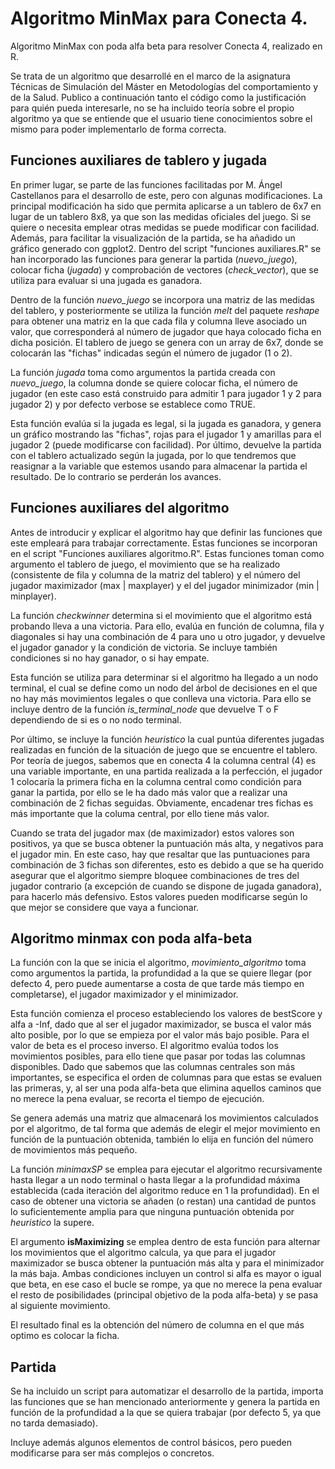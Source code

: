 # Algoritmo MinMax para Conecta 4.
Algoritmo MinMax con poda alfa beta para resolver Conecta 4, realizado en R.

Se trata de un algoritmo que desarrollé en el marco de la asignatura Técnicas de Simulación del Máster en Metodologías del comportamiento y de la Salud. Publico a continuación tanto el código como la justificación para quién pueda interesarle, no se ha incluido teoría sobre el propio algoritmo ya que se entiende que el usuario tiene conocimientos sobre el mismo para poder implementarlo de forma correcta.

## Funciones auxiliares de tablero y jugada

En primer lugar, se parte de las funciones facilitadas por M. Ángel Castellanos para el desarrollo de este, pero con algunas modificaciones. La principal modificación ha sido que permita aplicarse a un tablero de 6x7 en lugar de un tablero 8x8, ya que son las medidas oficiales del juego. Si se quiere o necesita emplear otras medidas se puede modificar con facilidad. Además, para facilitar la visualización de la partida, se ha añadido un gráfico generado con ggplot2. Dentro del script "funciones auxiliares.R" se han incorporado las funciones para generar la partida (*nuevo_juego*), colocar ficha (*jugada*) y comprobación de vectores (*check_vector*), que se utiliza para evaluar si una jugada es ganadora. 

Dentro de la función *nuevo_juego* se incorpora una matriz de las medidas del tablero, y posteriormente se utiliza la función *melt* del paquete *reshape* para obtener una matriz en la que cada fila y columna lleve asociado un valor, que corresponderá al número de jugador que haya colocado ficha en dicha posición. El tablero de juego se genera con un array de 6x7, donde se colocarán las "fichas" indicadas según el número de jugador (1 o 2).

La función *jugada* toma como argumentos la partida creada con *nuevo_juego*, la columna donde se quiere colocar ficha, el número de jugador (en este caso está construido para admitir 1 para jugador 1 y 2 para jugador 2) y por defecto verbose se establece como TRUE.

Esta función evalúa si la jugada es legal, si la jugada es ganadora, y genera un gráfico mostrando las "fichas", rojas para el jugador 1 y amarillas para el jugador 2 (puede modificarse con facilidad). Por último, devuelve la partida con el tablero actualizado según la jugada, por lo que tendremos que reasignar a la variable que estemos usando para almacenar la partida el resultado. De lo contrario se perderán los avances.

## Funciones auxiliares del algoritmo

Antes de introducir y explicar el algoritmo hay que definir las funciones que este empleará para trabajar correctamente. Estas funciones se incorporan en el script "Funciones auxiliares algoritmo.R". Estas funciones toman como argumento el tablero de juego, el movimiento que se ha realizado (consistente de fila y columna de la matriz del tablero) y el número del jugador maximizador (max | maxplayer) y el del jugador minimizador (min | minplayer).

La función *checkwinner* determina si el movimiento que el algoritmo está probando lleva a una victoria. Para ello, evalúa en función de columna, fila y diagonales si hay una combinación de 4 para uno u otro jugador, y devuelve el jugador ganador y la condición de victoria. Se incluye también condiciones si no hay ganador, o si hay empate.

Esta función se utiliza para determinar si el algoritmo ha llegado a un nodo terminal, el cual se define como un nodo del árbol de decisiones en el que no hay más movimientos legales o que conlleva una victoria. Para ello se incluye dentro de la función *is_terminal_node* que devuelve T o F dependiendo de si es o no nodo terminal.

Por último, se incluye la función *heuristico* la cual puntúa diferentes jugadas realizadas en función de la situación de juego que se encuentre el tablero. Por teoría de juegos, sabemos que en conecta 4 la columna central (4) es una variable importante, en una partida realizada a la perfección, el jugador 1 colocaría la primera ficha en la columna central como condición para ganar la partida, por ello se le ha dado más valor que a realizar una combinación de 2 fichas seguidas. Obviamente, encadenar tres fichas es más importante que la columa central, por ello tiene más valor. 

Cuando se trata del jugador max (de maximizador) estos valores son positivos, ya que se busca obtener la puntuación más alta, y negativos para el jugador min. En este caso, hay que resaltar que las puntuaciones para combinación de 3 fichas son diferentes, esto es debido a que se ha querido asegurar que el algoritmo siempre bloquee combinaciones de tres del jugador contrario (a excepción de cuando se dispone de jugada ganadora), para hacerlo más defensivo. Estos valores pueden modificarse según lo que mejor se considere que vaya a funcionar.


## Algoritmo minmax con poda alfa-beta

La función con la que se inicia el algoritmo, *movimiento_algoritmo* toma como argumentos la partida, la profundidad a la que se quiere llegar (por defecto 4, pero puede aumentarse a costa de que tarde más tiempo en completarse), el jugador maximizador y el minimizador.

Esta función comienza el proceso estableciendo los valores de bestScore y alfa a -Inf, dado que al ser el jugador maximizador, se busca el valor más alto posible, por lo que se empieza por el valor más bajo posible. Para el valor de beta es el proceso inverso. El algoritmo evalúa todos los movimientos posibles, para ello tiene que pasar por todas las columnas disponibles. Dado que sabemos que las columnas centrales son más importantes, se especifica el orden de columnas para que estas se evaluen las primeras, y, al ser una poda alfa-beta que elimina aquellos caminos que no merece la pena evaluar, se recorta el tiempo de ejecución.

Se genera además una matriz que almacenará los movimientos calculados por el algoritmo, de tal forma que además de elegir el mejor movimiento en función de la puntuación obtenida, también lo elija en función del número de movimientos más pequeño.

La función *minimaxSP* se emplea para ejecutar el algoritmo recursivamente hasta llegar a un nodo terminal o hasta llegar a la profundidad máxima establecida (cada iteración del algoritmo reduce en 1 la profundidad). En el caso de obtener una victoria se añaden (o restan) una cantidad de puntos lo suficientemente amplia para que ninguna puntuación obtenida por *heuristico* la supere.

El argumento **isMaximizing** se emplea dentro de esta función para alternar los movimientos que el algoritmo calcula, ya que para el jugador maximizador se busca obtener la puntuación más alta y para el minimizador la más baja. Ambas condiciones incluyen un control si alfa es mayor o igual que beta, en ese caso el bucle se rompe, ya que no merece la pena evaluar el resto de posibilidades (principal objetivo de la poda alfa-beta) y se pasa al siguiente movimiento.

El resultado final es la obtención del número de columna en el que más optimo es colocar la ficha.


## Partida

Se ha incluido un script para automatizar el desarrollo de la partida, importa las funciones que se han mencionado anteriormente y genera la partida en función de la profundidad a la que se quiera trabajar (por defecto 5, ya que no tarda demasiado). 

Incluye además algunos elementos de control básicos, pero pueden modificarse para ser más complejos o concretos. 
